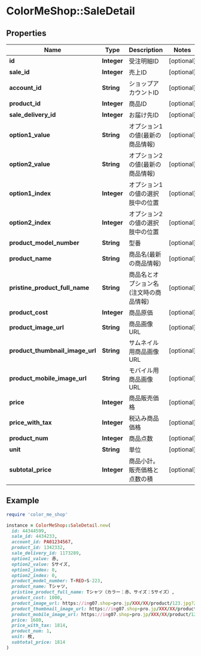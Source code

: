 # ColorMeShop::SaleDetail

## Properties

| Name | Type | Description | Notes |
| ---- | ---- | ----------- | ----- |
| **id** | **Integer** | 受注明細ID | [optional] |
| **sale_id** | **Integer** | 売上ID | [optional] |
| **account_id** | **String** | ショップアカウントID | [optional] |
| **product_id** | **Integer** | 商品ID | [optional] |
| **sale_delivery_id** | **Integer** | お届け先ID | [optional] |
| **option1_value** | **String** | オプション1の値(最新の商品情報) | [optional] |
| **option2_value** | **String** | オプション2の値(最新の商品情報) | [optional] |
| **option1_index** | **Integer** | オプション1の値の選択肢中の位置 | [optional] |
| **option2_index** | **Integer** | オプション2の値の選択肢中の位置 | [optional] |
| **product_model_number** | **String** | 型番 | [optional] |
| **product_name** | **String** | 商品名(最新の商品情報) | [optional] |
| **pristine_product_full_name** | **String** | 商品名とオプション名(注文時の商品情報) | [optional] |
| **product_cost** | **Integer** | 商品原価 | [optional] |
| **product_image_url** | **String** | 商品画像URL | [optional] |
| **product_thumbnail_image_url** | **String** | サムネイル用商品画像URL | [optional] |
| **product_mobile_image_url** | **String** | モバイル用商品画像URL | [optional] |
| **price** | **Integer** | 商品販売価格 | [optional] |
| **price_with_tax** | **Integer** | 税込み商品価格 | [optional] |
| **product_num** | **Integer** | 商品点数 | [optional] |
| **unit** | **String** | 単位 | [optional] |
| **subtotal_price** | **Integer** | 商品小計。販売価格と点数の積 | [optional] |

## Example

```ruby
require 'color_me_shop'

instance = ColorMeShop::SaleDetail.new(
  id: 44344599,
  sale_id: 4434233,
  account_id: PA01234567,
  product_id: 1342332,
  sale_delivery_id: 1173289,
  option1_value: 赤,
  option2_value: Sサイズ,
  option1_index: 0,
  option2_index: 0,
  product_model_number: T-RED-S-223,
  product_name: Tシャツ,
  pristine_product_full_name: Tシャツ（カラー：赤、サイズ：Sサイズ）,
  product_cost: 1000,
  product_image_url: https://img07.shop-pro.jp/XXX/XX/product/123.jpg?20130319164314,
  product_thumbnail_image_url: https://img07.shop-pro.jp/XXX/XX/product/123_th.jpg?20130319164314,
  product_mobile_image_url: https://img07.shop-pro.jp/XXX/XX/product/123_mb.jpg?20130319164314,
  price: 1680,
  price_with_tax: 1814,
  product_num: 1,
  unit: 枚,
  subtotal_price: 1814
)
```

